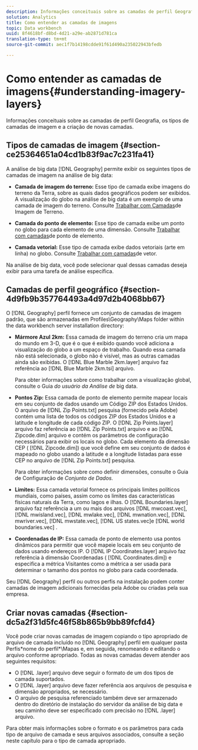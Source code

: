```yaml
---
description: Informações conceituais sobre as camadas de perfil Geografia, os tipos de camadas de imagem e a criação de novas camadas.
solution: Analytics
title: Como entender as camadas de imagens
topic: Data workbench
uuid: 8f4618bf-d8bd-4d21-a29e-ab2871d781ca
translation-type: tm+mt
source-git-commit: aec1f7b14198cdde91f61d490a235022943bfedb

---
```



# Como entender as camadas de imagens{#understanding-imagery-layers}

Informações conceituais sobre as camadas de perfil Geografia, os tipos de camadas de imagem e a criação de novas camadas.

## Tipos de camadas de imagem {#section-ce25364651a04cd1b83f9ac7c231fa41}

A análise de big data [!DNL Geography] permite exibir os seguintes tipos de camadas de imagem na análise de big data:

* **Camada de imagem do terreno:** Esse tipo de camada exibe imagens do terreno da Terra, sobre as quais dados geográficos podem ser exibidos. A visualização do globo na análise de big data é um exemplo de uma camada de imagem do terreno. Consulte [Trabalhar com Camadas](../../../home/c-geo-oview/c-wk-img-lyrs/c-trn-img-lyrs/c-trn-img-lyrs.md#concept-8a0a16013e824ac29f35a0349b5d8ccf)de Imagem de Terreno.

* **Camada do ponto de elemento:** Esse tipo de camada exibe um ponto no globo para cada elemento de uma dimensão. Consulte [Trabalhar com camadas](../../../home/c-geo-oview/c-wk-img-lyrs/c-elmt-pt-lyrs/c-elmt-pt-lyrs.md#concept-52b3262ab4e042a18956be8809638af9)de ponto de elemento.

* **Camada vetorial:** Esse tipo de camada exibe dados vetoriais (arte em linha) no globo. Consulte [Trabalhar com camadas](../../../home/c-geo-oview/c-wk-img-lyrs/c-wk-vctr-lyrs/c-wk-vctr-lyrs.md#concept-a2c9e8155f554cbe96ee3aaf44f2d620)de vetor.

Na análise de big data, você pode selecionar qual dessas camadas deseja exibir para uma tarefa de análise específica.

## Camadas de perfil geográfico {#section-4d9fb9b357764493a4d97d2b4068bb67}

O [!DNL Geography] perfil fornece um conjunto de camadas de imagem padrão, que são armazenadas em Profiles\Geography\Maps folder within the data workbench server installation directory:

* **Mármore Azul 2km:** Essa camada de imagem do terreno cria um mapa do mundo em 3-D, que é o que é exibido quando você adiciona a visualização do globo a um espaço de trabalho. Quando essa camada não está selecionada, o globo não é visível, mas as outras camadas ainda são exibidas. O [!DNL Blue Marble 2km.layer] arquivo faz referência ao [!DNL Blue Marble 2km.tsi] arquivo.

   Para obter informações sobre como trabalhar com a visualização global, consulte o Guia *do usuário da Análise de* big data.

* **Pontos Zip:** Essa camada de ponto de elemento permite mapear locais em seu conjunto de dados usando um Código ZIP dos Estados Unidos. O arquivo de [!DNL Zip Points.txt] pesquisa (fornecido pela Adobe) contém uma lista de todos os códigos ZIP dos Estados Unidos e a latitude e longitude de cada código ZIP. O [!DNL Zip Points.layer] arquivo faz referência ao [!DNL Zip Points.txt] arquivo e ao [!DNL Zipcode.dim] arquivo e contém os parâmetros de configuração necessários para exibir os locais no globo. Cada elemento da dimensão CEP ( [!DNL Zipcode.dim]) que você define em seu conjunto de dados é mapeado no globo usando a latitude e a longitude listadas para esse CEP no arquivo de [!DNL Zip Points.txt] pesquisa.

   Para obter informações sobre como definir dimensões, consulte o Guia de Configuração de *Conjunto de Dados.*

* **Limites:** Essa camada vetorial fornece os principais limites políticos mundiais, como países, assim como os limites das características físicas naturais da Terra, como lagos e ilhas. O [!DNL Boundaries.layer] arquivo faz referência a um ou mais dos arquivos [!DNL mwcoast.vec], [!DNL mwisland.vec], [!DNL mwlake.vec], [!DNL mwnation.vec], [!DNL mwriver.vec], [!DNL mwstate.vec], [!DNL US states.vec]e [!DNL world boundaries.vec] .

* **Coordenadas de IP:** Essa camada de ponto de elemento usa pontos dinâmicos para permitir que você mapeie locais em seu conjunto de dados usando endereços IP. O [!DNL IP Coordinates.layer] arquivo faz referência à dimensão Coordenadas ( [!DNL Coordinates.dim]) e especifica a métrica Visitantes como a métrica a ser usada para determinar o tamanho dos pontos no globo para cada coordenada.

Seu [!DNL Geography] perfil ou outros perfis na instalação podem conter camadas de imagem adicionais fornecidas pela Adobe ou criadas pela sua empresa.

## Criar novas camadas {#section-dc5a2f31d5fc46f58b865b9bb89fcfd4}

Você pode criar novas camadas de imagem copiando o tipo apropriado de arquivo de camada incluído no [!DNL Geography] perfil em qualquer pasta Perfis\*nome do perfil*\Mapas e, em seguida, renomeando e editando o arquivo conforme apropriado. Todas as novas camadas devem atender aos seguintes requisitos:

* O [!DNL .layer] arquivo deve seguir o formato de um dos tipos de camada suportados.
* O [!DNL .layer] arquivo deve fazer referência aos arquivos de pesquisa e dimensão apropriados, se necessário.
* O arquivo de pesquisa referenciado também deve ser armazenado dentro do diretório de instalação do servidor da análise de big data e seu caminho deve ser especificado com precisão no [!DNL .layer] arquivo.

Para obter mais informações sobre o formato e os parâmetros para cada tipo de arquivo de camada e seus arquivos associados, consulte a seção neste capítulo para o tipo de camada apropriado.
